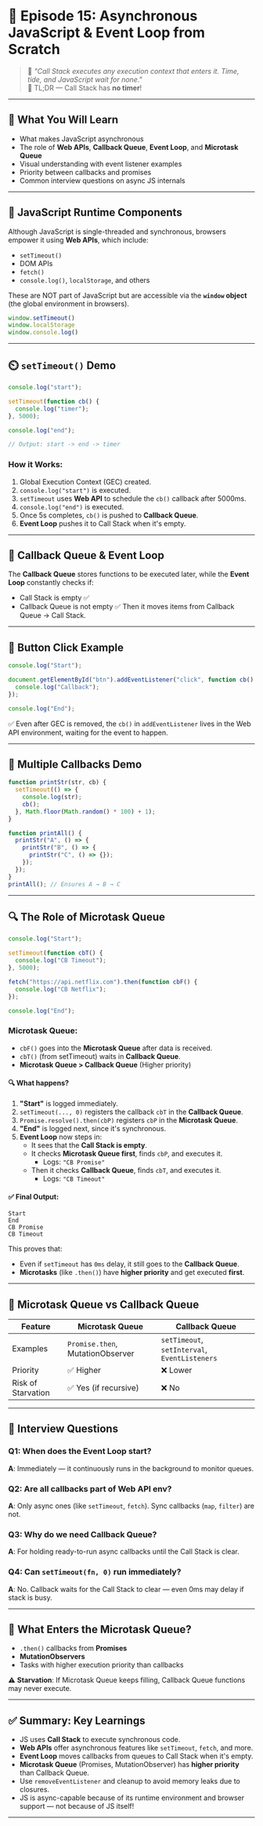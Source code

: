 # 🔄 Episode 15: Asynchronous JavaScript & Event Loop from Scratch

> 🧠 _"Call Stack executes any execution context that enters it. Time, tide, and JavaScript wait for none."_  
> 📌 TL;DR — Call Stack has **no timer**!

---

## 🚀 What You Will Learn

- What makes JavaScript asynchronous
- The role of **Web APIs**, **Callback Queue**, **Event Loop**, and **Microtask Queue**
- Visual understanding with event listener examples
- Priority between callbacks and promises
- Common interview questions on async JS internals

---

## 🧱 JavaScript Runtime Components

Although JavaScript is single-threaded and synchronous, browsers empower it using **Web APIs**, which include:
- `setTimeout()`
- DOM APIs
- `fetch()`
- `console.log()`, `localStorage`, and others

These are NOT part of JavaScript but are accessible via the **`window` object** (the global environment in browsers).

```js
window.setTimeout()
window.localStorage
window.console.log()
```

---

## ⏲️ `setTimeout()` Demo

```js
console.log("start");

setTimeout(function cb() {
  console.log("timer");
}, 5000);

console.log("end");

// Output: start -> end -> timer
```

### How it Works:
1. Global Execution Context (GEC) created.
2. `console.log("start")` is executed.
3. `setTimeout` uses **Web API** to schedule the `cb()` callback after 5000ms.
4. `console.log("end")` is executed.
5. Once 5s completes, `cb()` is pushed to **Callback Queue**.
6. **Event Loop** pushes it to Call Stack when it's empty.

---

## 🧠 Callback Queue & Event Loop

The **Callback Queue** stores functions to be executed later, while the **Event Loop** constantly checks if:
- Call Stack is empty ✅
- Callback Queue is not empty ✅
Then it moves items from Callback Queue → Call Stack.

---

## 🧪 Button Click Example

```js
console.log("Start");

document.getElementById("btn").addEventListener("click", function cb() {
  console.log("Callback");
});

console.log("End");
```

✅ Even after GEC is removed, the `cb()` in `addEventListener` lives in the Web API environment, waiting for the event to happen.

---

## 🔁 Multiple Callbacks Demo

```js
function printStr(str, cb) {
  setTimeout(() => {
    console.log(str);
    cb();
  }, Math.floor(Math.random() * 100) + 1);
}

function printAll() {
  printStr("A", () => {
    printStr("B", () => {
      printStr("C", () => {});
    });
  });
}
printAll(); // Ensures A → B → C
```

---

## 🔍 The Role of Microtask Queue

```js
console.log("Start");

setTimeout(function cbT() {
  console.log("CB Timeout");
}, 5000);

fetch("https://api.netflix.com").then(function cbF() {
  console.log("CB Netflix");
});

console.log("End");
```

### Microtask Queue:
- `cbF()` goes into the **Microtask Queue** after data is received.
- `cbT()` (from setTimeout) waits in **Callback Queue**.
- **Microtask Queue > Callback Queue** (Higher priority)


#### 🔍 What happens?

1. **"Start"** is logged immediately.
2. `setTimeout(..., 0)` registers the callback `cbT` in the **Callback Queue**.
3. `Promise.resolve().then(cbP)` registers `cbP` in the **Microtask Queue**.
4. **"End"** is logged next, since it's synchronous.
5. **Event Loop** now steps in:
   - It sees that the **Call Stack is empty**.
   - It checks **Microtask Queue first**, finds `cbP`, and executes it.
     - Logs: `"CB Promise"`
   - Then it checks **Callback Queue**, finds `cbT`, and executes it.
     - Logs: `"CB Timeout"`

#### ✅ Final Output:

```
Start
End
CB Promise
CB Timeout
```

This proves that:
- Even if `setTimeout` has `0ms` delay, it still goes to the **Callback Queue**.
- **Microtasks** (like `.then()`) have **higher priority** and get executed **first**.

---

## 🧵 Microtask Queue vs Callback Queue

| Feature                | Microtask Queue       | Callback Queue      |
|------------------------|------------------------|----------------------|
| Examples               | `Promise.then`, MutationObserver | `setTimeout`, `setInterval`, `EventListeners` |
| Priority               | ✅ Higher              | ❌ Lower             |
| Risk of Starvation     | ✅ Yes (if recursive)  | ❌ No                |

---

## 💬 Interview Questions

### Q1: When does the Event Loop start?
**A**: Immediately — it continuously runs in the background to monitor queues.

### Q2: Are all callbacks part of Web API env?
**A**: Only async ones (like `setTimeout`, `fetch`). Sync callbacks (`map`, `filter`) are not.

### Q3: Why do we need Callback Queue?
**A**: For holding ready-to-run async callbacks until the Call Stack is clear.

### Q4: Can `setTimeout(fn, 0)` run immediately?
**A**: No. Callback waits for the Call Stack to clear — even 0ms may delay if stack is busy.

---

## 🎯 What Enters the Microtask Queue?

- `.then()` callbacks from **Promises**
- **MutationObservers**
- Tasks with higher execution priority than callbacks

⚠️ **Starvation**: If Microtask Queue keeps filling, Callback Queue functions may never execute.

---

## ✅ Summary: Key Learnings

- JS uses **Call Stack** to execute synchronous code.
- **Web APIs** offer asynchronous features like `setTimeout`, `fetch`, and more.
- **Event Loop** moves callbacks from queues to Call Stack when it's empty.
- **Microtask Queue** (Promises, MutationObserver) has **higher priority** than Callback Queue.
- Use `removeEventListener` and cleanup to avoid memory leaks due to closures.
- JS is async-capable because of its runtime environment and browser support — not because of JS itself!

---
